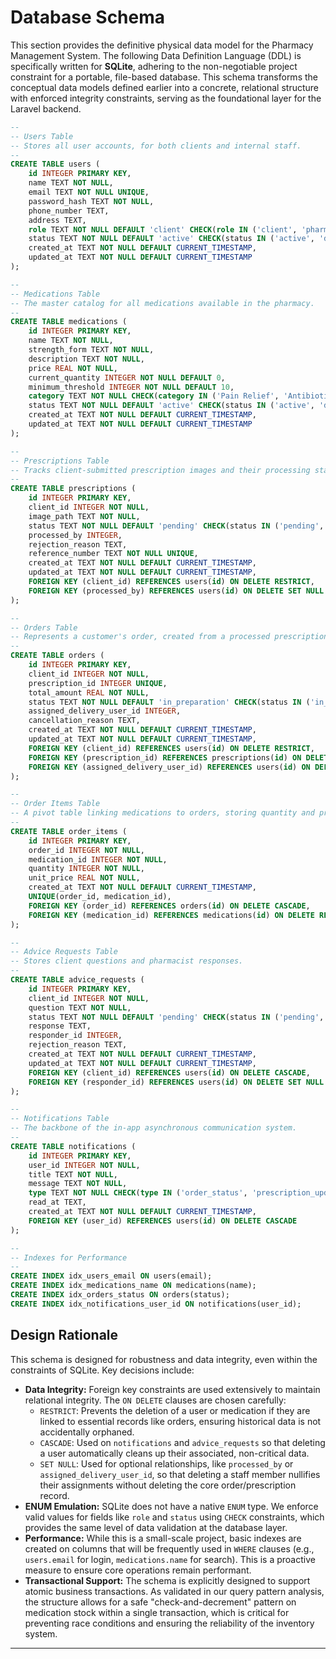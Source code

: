 # Database Schema

This section provides the definitive physical data model for the Pharmacy Management System. The following Data Definition Language (DDL) is specifically written for **SQLite**, adhering to the non-negotiable project constraint for a portable, file-based database. This schema transforms the conceptual data models defined earlier into a concrete, relational structure with enforced integrity constraints, serving as the foundational layer for the Laravel backend.

```sql
--
-- Users Table
-- Stores all user accounts, for both clients and internal staff.
--
CREATE TABLE users (
    id INTEGER PRIMARY KEY,
    name TEXT NOT NULL,
    email TEXT NOT NULL UNIQUE,
    password_hash TEXT NOT NULL,
    phone_number TEXT,
    address TEXT,
    role TEXT NOT NULL DEFAULT 'client' CHECK(role IN ('client', 'pharmacist', 'salesperson', 'delivery', 'manager')),
    status TEXT NOT NULL DEFAULT 'active' CHECK(status IN ('active', 'disabled')),
    created_at TEXT NOT NULL DEFAULT CURRENT_TIMESTAMP,
    updated_at TEXT NOT NULL DEFAULT CURRENT_TIMESTAMP
);

--
-- Medications Table
-- The master catalog for all medications available in the pharmacy.
--
CREATE TABLE medications (
    id INTEGER PRIMARY KEY,
    name TEXT NOT NULL,
    strength_form TEXT NOT NULL,
    description TEXT NOT NULL,
    price REAL NOT NULL,
    current_quantity INTEGER NOT NULL DEFAULT 0,
    minimum_threshold INTEGER NOT NULL DEFAULT 10,
    category TEXT NOT NULL CHECK(category IN ('Pain Relief', 'Antibiotics', 'Vitamins', 'Cold & Flu', 'Skincare')),
    status TEXT NOT NULL DEFAULT 'active' CHECK(status IN ('active', 'disabled')),
    created_at TEXT NOT NULL DEFAULT CURRENT_TIMESTAMP,
    updated_at TEXT NOT NULL DEFAULT CURRENT_TIMESTAMP
);

--
-- Prescriptions Table
-- Tracks client-submitted prescription images and their processing status.
--
CREATE TABLE prescriptions (
    id INTEGER PRIMARY KEY,
    client_id INTEGER NOT NULL,
    image_path TEXT NOT NULL,
    status TEXT NOT NULL DEFAULT 'pending' CHECK(status IN ('pending', 'processed', 'rejected')),
    processed_by INTEGER,
    rejection_reason TEXT,
    reference_number TEXT NOT NULL UNIQUE,
    created_at TEXT NOT NULL DEFAULT CURRENT_TIMESTAMP,
    updated_at TEXT NOT NULL DEFAULT CURRENT_TIMESTAMP,
    FOREIGN KEY (client_id) REFERENCES users(id) ON DELETE RESTRICT,
    FOREIGN KEY (processed_by) REFERENCES users(id) ON DELETE SET NULL
);

--
-- Orders Table
-- Represents a customer's order, created from a processed prescription.
--
CREATE TABLE orders (
    id INTEGER PRIMARY KEY,
    client_id INTEGER NOT NULL,
    prescription_id INTEGER UNIQUE,
    total_amount REAL NOT NULL,
    status TEXT NOT NULL DEFAULT 'in_preparation' CHECK(status IN ('in_preparation', 'ready_for_delivery', 'completed', 'cancelled', 'failed_delivery')),
    assigned_delivery_user_id INTEGER,
    cancellation_reason TEXT,
    created_at TEXT NOT NULL DEFAULT CURRENT_TIMESTAMP,
    updated_at TEXT NOT NULL DEFAULT CURRENT_TIMESTAMP,
    FOREIGN KEY (client_id) REFERENCES users(id) ON DELETE RESTRICT,
    FOREIGN KEY (prescription_id) REFERENCES prescriptions(id) ON DELETE RESTRICT,
    FOREIGN KEY (assigned_delivery_user_id) REFERENCES users(id) ON DELETE SET NULL
);

--
-- Order Items Table
-- A pivot table linking medications to orders, storing quantity and price at time of sale.
--
CREATE TABLE order_items (
    id INTEGER PRIMARY KEY,
    order_id INTEGER NOT NULL,
    medication_id INTEGER NOT NULL,
    quantity INTEGER NOT NULL,
    unit_price REAL NOT NULL,
    created_at TEXT NOT NULL DEFAULT CURRENT_TIMESTAMP,
    UNIQUE(order_id, medication_id),
    FOREIGN KEY (order_id) REFERENCES orders(id) ON DELETE CASCADE,
    FOREIGN KEY (medication_id) REFERENCES medications(id) ON DELETE RESTRICT
);

--
-- Advice Requests Table
-- Stores client questions and pharmacist responses.
--
CREATE TABLE advice_requests (
    id INTEGER PRIMARY KEY,
    client_id INTEGER NOT NULL,
    question TEXT NOT NULL,
    status TEXT NOT NULL DEFAULT 'pending' CHECK(status IN ('pending', 'responded', 'rejected')),
    response TEXT,
    responder_id INTEGER,
    rejection_reason TEXT,
    created_at TEXT NOT NULL DEFAULT CURRENT_TIMESTAMP,
    updated_at TEXT NOT NULL DEFAULT CURRENT_TIMESTAMP,
    FOREIGN KEY (client_id) REFERENCES users(id) ON DELETE CASCADE,
    FOREIGN KEY (responder_id) REFERENCES users(id) ON DELETE SET NULL
);

--
-- Notifications Table
-- The backbone of the in-app asynchronous communication system.
--
CREATE TABLE notifications (
    id INTEGER PRIMARY KEY,
    user_id INTEGER NOT NULL,
    title TEXT NOT NULL,
    message TEXT NOT NULL,
    type TEXT NOT NULL CHECK(type IN ('order_status', 'prescription_update', 'advice_response', 'system_alert')),
    read_at TEXT,
    created_at TEXT NOT NULL DEFAULT CURRENT_TIMESTAMP,
    FOREIGN KEY (user_id) REFERENCES users(id) ON DELETE CASCADE
);

--
-- Indexes for Performance
--
CREATE INDEX idx_users_email ON users(email);
CREATE INDEX idx_medications_name ON medications(name);
CREATE INDEX idx_orders_status ON orders(status);
CREATE INDEX idx_notifications_user_id ON notifications(user_id);
```

## Design Rationale

This schema is designed for robustness and data integrity, even within the constraints of SQLite. Key decisions include:

*   **Data Integrity:** Foreign key constraints are used extensively to maintain relational integrity. The `ON DELETE` clauses are chosen carefully:
    *   `RESTRICT`: Prevents the deletion of a user or medication if they are linked to essential records like orders, ensuring historical data is not accidentally orphaned.
    *   `CASCADE`: Used on `notifications` and `advice_requests` so that deleting a user automatically cleans up their associated, non-critical data.
    *   `SET NULL`: Used for optional relationships, like `processed_by` or `assigned_delivery_user_id`, so that deleting a staff member nullifies their assignments without deleting the core order/prescription record.
*   **ENUM Emulation:** SQLite does not have a native `ENUM` type. We enforce valid values for fields like `role` and `status` using `CHECK` constraints, which provides the same level of data validation at the database layer.
*   **Performance:** While this is a small-scale project, basic indexes are created on columns that will be frequently used in `WHERE` clauses (e.g., `users.email` for login, `medications.name` for search). This is a proactive measure to ensure core operations remain performant.
*   **Transactional Support:** The schema is explicitly designed to support atomic business transactions. As validated in our query pattern analysis, the structure allows for a safe "check-and-decrement" pattern on medication stock within a single transaction, which is critical for preventing race conditions and ensuring the reliability of the inventory system.

---
